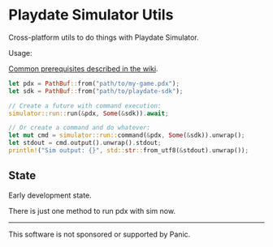 # Playdate Simulator Utils

Cross-platform utils to do things with Playdate Simulator.


Usage:

[Common prerequisites described in the wiki](https://github.com/boozook/playdate/wiki#prerequisites).

```rust
let pdx = PathBuf::from("path/to/my-game.pdx");
let sdk = PathBuf::from("path/to/playdate-sdk");

// Create a future with command execution:
simulator::run::run(&pdx, Some(&sdk)).await;

// Or create a command and do whatever:
let mut cmd = simulator::run::command(&pdx, Some(&sdk)).unwrap();
let stdout = cmd.output().unwrap().stdout;
println!("Sim output: {}", std::str::from_utf8(&stdout).unwrap());
```


## State

Early development state.

There is just one method to run pdx with sim now.



- - -

This software is not sponsored or supported by Panic.
